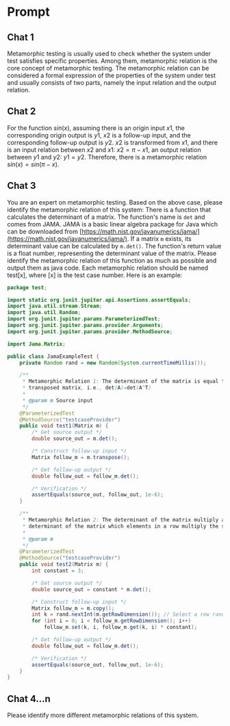 # Prompt

## Chat 1

Metamorphic testing is usually used to check whether the system under test satisfies specific properties. Among them, metamorphic relation is the core concept of metamorphic testing. The metamorphic relation can be considered a formal expression of the properties of the system under test and usually consists of two parts, namely the input relation and the output relation.

## Chat 2

For the function $sin(x)$, assuming there is an origin input $x1$, the corresponding origin output is $y1$, $x2$ is a follow-up input, and the corresponding follow-up output is $y2$. $x2$ is transformed from $x1$, and there is an input relation between $x2$ and $x1$: $x2=\pi-x1$, an output relation between $y1$ and $y2$: $y1=y2$. Therefore, there is a metamorphic relation $sin(x)=sin(\pi-x)$.

## Chat 3

You are an expert on metamorphic testing. Based on the above case, please identify the metamorphic relation of this system: There is a function that calculates the determinant of a matrix. The function's name is `det` and comes from JAMA. JAMA is a basic linear algebra package for Java which can be downloaded from [https://math.nist.gov/javanumerics/jama/](https://math.nist.gov/javanumerics/jama/). If a matrix `m` exists, its determinant value can be calculated by `m.det()`. The function's return value is a float number, representing the determinant value of the matrix. Please identify the metamorphic relation of this function as much as possible and output them as java code. Each metamorphic relation should be named test[x], where [x] is the test case number. Here is an example:

```java
package test;

import static org.junit.jupiter.api.Assertions.assertEquals;
import java.util.stream.Stream;
import java.util.Random;
import org.junit.jupiter.params.ParameterizedTest;
import org.junit.jupiter.params.provider.Arguments;
import org.junit.jupiter.params.provider.MethodSource;

import Jama.Matrix;

public class JamaExampleTest {
    private Random rand = new Random(System.currentTimeMillis());

    /**
     * Metamorphic Relation 1: The determinant of the matrix is equal to the determinant of the
     * transposed matrix, i.e., det(A)=det(A^T)
     *
     * @param m Source input
     */
    @ParameterizedTest
    @MethodSource("testcaseProvider")
    public void test1(Matrix m) {
        /* Get source output */
        double source_out = m.det();

        /* Construct follow-up input */
        Matrix follow_m = m.transpose();

        /* Get follow-up output */
        double follow_out = follow_m.det();

        /* Verification */
        assertEquals(source_out, follow_out, 1e-6);
    }

    /**
     * Metamorphic Relation 2: The determinant of the matrix multiply a constant equals to the
     * determinant of the matrix which elements in a row multiply the same constant.
     *
     * @param m
     */
    @ParameterizedTest
    @MethodSource("testcaseProvider")
    public void test2(Matrix m) {
        int constant = 3;

        /* Get source output */
        double source_out = constant * m.det();

        /* Construct follow-up input */
        Matrix follow_m = m.copy();
        int k = rand.nextInt(m.getRowDimension()); // Select a row randomly
        for (int i = 0; i < follow_m.getRowDimension(); i++)
            follow_m.set(k, i, follow_m.get(k, i) * constant);

        /* Get follow-up output */
        double follow_out = follow_m.det();

        /* Verification */
        assertEquals(source_out, follow_out, 1e-6);
    }
}
```

## Chat 4...n

Please identify more different metamorphic relations of this system.
